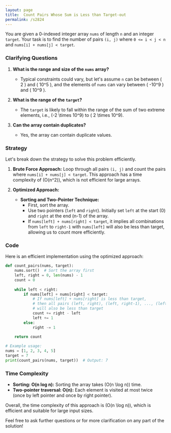 ```yaml
---
layout: page
title:  Count Pairs Whose Sum is Less than Target-out
permalink: /s2824
---
```


You are given a 0-indexed integer array `nums` of length `n` and an integer `target`. Your task is to find the number of pairs `(i, j)` where `0 <= i < j < n` and `nums[i] + nums[j] < target`.

### Clarifying Questions

1. **What is the range and size of the `nums` array?**
   - Typical constraints could vary, but let's assume `n` can be between \( 2 \) and \( 10^5 \), and the elements of `nums` can vary between \( -10^9 \) and \( 10^9 \).

2. **What is the range of the `target`?**
   - The `target` is likely to fall within the range of the sum of two extreme elements, i.e., \(-2 \times 10^9\) to \( 2 \times 10^9\).

3. **Can the array contain duplicates?**
   - Yes, the array can contain duplicate values.

### Strategy

Let's break down the strategy to solve this problem efficiently.

1. **Brute Force Approach:**
   Loop through all pairs `(i, j)` and count the pairs where `nums[i] + nums[j] < target`. This approach has a time complexity of \(O(n^2)\), which is not efficient for large arrays.

2. **Optimized Approach:**
   - **Sorting and Two-Pointer Technique:**
     - First, sort the array.
     - Use two pointers (`left` and `right`). Initially set `left` at the start (0) and `right` at the end (n-1) of the array.
     - If `nums[left] + nums[right] < target`, it implies all combinations from `left` to `right-1` with `nums[left]` will also be less than target, allowing us to count more efficiently.

### Code

Here is an efficient implementation using the optimized approach:

```python
def count_pairs(nums, target):
    nums.sort()  # Sort the array first
    left, right = 0, len(nums) - 1
    count = 0
    
    while left < right:
        if nums[left] + nums[right] < target:
            # If nums[left] + nums[right] is less than target,
            # then all pairs (left, right), (left, right-1), ..., (left, left+1)
            # will also be less than target
            count += right - left
            left += 1
        else:
            right -= 1
    
    return count

# Example usage:
nums = [1, 2, 3, 4, 5]
target = 7
print(count_pairs(nums, target))  # Output: 7
```

### Time Complexity

- **Sorting: O(n log n):** Sorting the array takes \(O(n \log n)\) time.
- **Two-pointer traversal: O(n):** Each element is visited at most twice (once by left pointer and once by right pointer).

Overall, the time complexity of this approach is \(O(n \log n)\), which is efficient and suitable for large input sizes.

Feel free to ask further questions or for more clarification on any part of the solution!